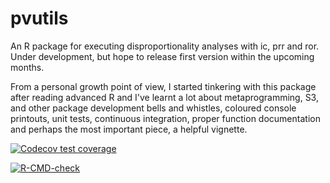 # pvutils

An R package for executing disproportionality analyses with ic, prr and ror. Under development, but hope to release first version within the upcoming months. 

From a personal growth point of view, I started tinkering with this package after reading advanced R and I've learnt a lot about  metaprogramming, S3, and other package development bells and whistles, coloured console printouts, unit tests, continuous integration, proper function documentation and perhaps the most important piece, a helpful vignette. 

<!-- badges: start -->
[![Codecov test coverage](https://codecov.io/gh/OskarGauffin/pvutils/branch/main/graph/badge.svg)](https://app.codecov.io/gh/OskarGauffin/pvutils?branch=main)

[![R-CMD-check](https://github.com/OskarGauffin/pvutils/actions/workflows/R-CMD-check.yaml/badge.svg)](https://github.com/OskarGauffin/pvutils/actions/workflows/R-CMD-check.yaml)
<!-- badges: end -->
